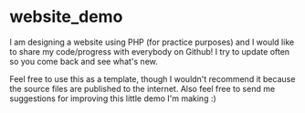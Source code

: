 <h1>website_demo</h1>
I am designing a website using PHP (for practice purposes) 
and I would like to share my code/progress with everybody on Github!
I try to update often so you come back and see what's new.


Feel free to use this as a template, though I wouldn't recommend it 
because the source files are published to the internet.
Also feel free to send me suggestions for improving this little demo I'm making :)
